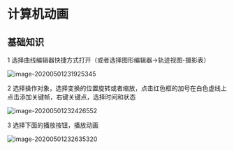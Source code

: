 # 计算机动画

## 基础知识

1 选择曲线编辑器快捷方式打开（或者选择图形编辑器->轨迹视图-摄影表）

![image-20200501231925345](https://i.loli.net/2020/10/21/v7cDNIPLwxCYkrG.png)

2 选择操作对象，选择变换的位置旋转或者缩放，点击红色框的加号在白色虚线上点击添加关键帧，右键关键点，选择时间和状态

![image-20200501232426552](https://i.loli.net/2020/10/21/NHbBmZjtFlW3nMJ.png)

3 选择下面的播放按钮，播放动画

![image-20200501232635320](https://i.loli.net/2020/10/21/l27amzEFH1nMLUw.png)